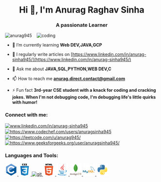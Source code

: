 <h1 align="center">Hi 👋, I'm Anurag Raghav Sinha</h1>
<h3 align="center">A passionate Learner</h3>


<img align="right" alt="coding" width="400" src="https://img.freepik.com/premium-vector/illustration-web-development-programmer-coding-website_746655-2883.jpg">


<p align="left"> <img src="https://komarev.com/ghpvc/?username=anurag945&label=Profile%20views&color=0e75b6&style=flat" alt="anurag945" /> </p>

- 🌱 I’m currently learning **Web DEV,JAVA,GCP**

- 📝 I regularly write articles on [https://www.linkedin.com/in/anurag-sinha945/](https://www.linkedin.com/in/anurag-sinha945/)

- 💬 Ask me about **JAVA,SQL,PYTHON,WEB DEV,C**

- 📫 How to reach me **anurag.direct.contact@gmail.com**

- ⚡ Fun fact **3rd-year CSE student with a knack for coding and cracking jokes. When I'm not debugging code, I'm debugging life's little quirks with humor!**

<h3 align="left">Connect with me:</h3>
<p align="left">
<a href="https://linkedin.com/in/www.linkedin.com/in/anurag-sinha945" target="blank"><img align="center" src="https://raw.githubusercontent.com/rahuldkjain/github-profile-readme-generator/master/src/images/icons/Social/linked-in-alt.svg" alt="www.linkedin.com/in/anurag-sinha945" height="30" width="40" /></a>
<a href="https://www.codechef.com/users/https://www.codechef.com/users/anuragsinha945" target="blank"><img align="center" src="https://cdn.jsdelivr.net/npm/simple-icons@3.1.0/icons/codechef.svg" alt="https://www.codechef.com/users/anuragsinha945" height="30" width="40" /></a>
<a href="https://www.leetcode.com/https://leetcode.com/u/anurag945/" target="blank"><img align="center" src="https://raw.githubusercontent.com/rahuldkjain/github-profile-readme-generator/master/src/images/icons/Social/leet-code.svg" alt="https://leetcode.com/u/anurag945/" height="30" width="40" /></a>
<a href="https://auth.geeksforgeeks.org/user/https://www.geeksforgeeks.org/user/anuragsinha945/" target="blank"><img align="center" src="https://raw.githubusercontent.com/rahuldkjain/github-profile-readme-generator/master/src/images/icons/Social/geeks-for-geeks.svg" alt="https://www.geeksforgeeks.org/user/anuragsinha945/" height="30" width="40" /></a>
</p>

<h3 align="left">Languages and Tools:</h3>
<p align="left"> <a href="https://www.cprogramming.com/" target="_blank" rel="noreferrer"> <img src="https://raw.githubusercontent.com/devicons/devicon/master/icons/c/c-original.svg" alt="c" width="40" height="40"/> </a> <a href="https://www.w3schools.com/css/" target="_blank" rel="noreferrer"> <img src="https://raw.githubusercontent.com/devicons/devicon/master/icons/css3/css3-original-wordmark.svg" alt="css3" width="40" height="40"/> </a> <a href="https://git-scm.com/" target="_blank" rel="noreferrer"> <img src="https://www.vectorlogo.zone/logos/git-scm/git-scm-icon.svg" alt="git" width="40" height="40"/> </a> <a href="https://www.w3.org/html/" target="_blank" rel="noreferrer"> <img src="https://raw.githubusercontent.com/devicons/devicon/master/icons/html5/html5-original-wordmark.svg" alt="html5" width="40" height="40"/> </a> <a href="https://www.java.com" target="_blank" rel="noreferrer"> <img src="https://raw.githubusercontent.com/devicons/devicon/master/icons/java/java-original.svg" alt="java" width="40" height="40"/> </a> <a href="https://www.mongodb.com/" target="_blank" rel="noreferrer"> <img src="https://raw.githubusercontent.com/devicons/devicon/master/icons/mongodb/mongodb-original-wordmark.svg" alt="mongodb" width="40" height="40"/> </a> <a href="https://www.mysql.com/" target="_blank" rel="noreferrer"> <img src="https://raw.githubusercontent.com/devicons/devicon/master/icons/mysql/mysql-original-wordmark.svg" alt="mysql" width="40" height="40"/> </a> <a href="https://www.python.org" target="_blank" rel="noreferrer"> <img src="https://raw.githubusercontent.com/devicons/devicon/master/icons/python/python-original.svg" alt="python" width="40" height="40"/> </a> </p>

<p> <img [![GitHub Streak](https://streak-stats.demolab.com/?user=anurag945)](https://git.io/streak-stats) /> </p>
